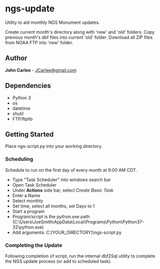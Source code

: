 # ngs-update

Utility to aid monthly NGS Monument updates.

Create current month's directory along with 'new' and 'old' folders. Copy previous month's dbf files into current 'old' folder. Download all ZIP files from NOAA FTP into 'new' folder.

## Author
**John Carlee** - JCarlee@gmail.com

## Dependencies
* Python 3
* os
* datetime
* shutil
* FTP/ftplib 

## Getting Started
Place ngs-script.py into your working directory.

### Scheduling

Schedule to run on the first day of every month at 9:00 AM CDT.
* Type "Task Scheduler" into windows search bar
* Open Task Scheduler
* Under **Actions** side bar, select *Create Basic Task*
* Enter a Name
* Select monthly
* Set time, select all months, set Days to 1
* Start a program
* Program/script is the python.exe path (C:\Users\JoeSmith\AppData\Local\Programs\Python\Python37-32\python.exe)
* Add arguments: C:\[YOUR_DIRECTORY]\ngs-script.py

### Completing the Update

Following completion of script, run the internal dbf2Sql utility to complete the NGS update process (or add to scheduled task).
